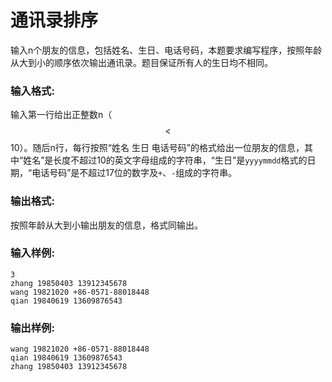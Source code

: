 # 通讯录排序
输入n个朋友的信息，包括姓名、生日、电话号码，本题要求编写程序，按照年龄从大到小的顺序依次输出通讯录。题目保证所有人的生日均不相同。

### 输入格式:

输入第一行给出正整数n（$$<$$10）。随后n行，每行按照“姓名 生日 电话号码”的格式给出一位朋友的信息，其中“姓名”是长度不超过10的英文字母组成的字符串，“生日”是`yyyymmdd`格式的日期，“电话号码”是不超过17位的数字及`+`、`-`组成的字符串。

### 输出格式:

按照年龄从大到小输出朋友的信息，格式同输出。

### 输入样例:
```in
3
zhang 19850403 13912345678
wang 19821020 +86-0571-88018448
qian 19840619 13609876543
```

### 输出样例:
```out
wang 19821020 +86-0571-88018448
qian 19840619 13609876543
zhang 19850403 13912345678
```
